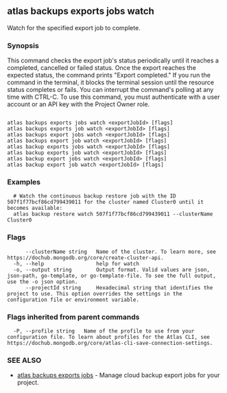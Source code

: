 ## atlas backups exports jobs watch

Watch for the specified export job to complete.


### Synopsis

This command checks the export job's status periodically until it reaches a completed, cancelled or failed status. 
Once the export reaches the expected status, the command prints "Export completed."
If you run the command in the terminal, it blocks the terminal session until the resource status completes or fails.
You can interrupt the command's polling at any time with CTRL-C.
To use this command, you must authenticate with a user account or an API key with the Project Owner role.



```

atlas backups exports jobs watch <exportJobId> [flags]
atlas backups exports job watch <exportJobId> [flags]
atlas backups export jobs watch <exportJobId> [flags]
atlas backups export job watch <exportJobId> [flags]
atlas backup exports jobs watch <exportJobId> [flags]
atlas backup exports job watch <exportJobId> [flags]
atlas backup export jobs watch <exportJobId> [flags]
atlas backup export job watch <exportJobId> [flags]
```

### Examples

```
  # Watch the continuous backup restore job with the ID 507f1f77bcf86cd799439011 for the cluster named Cluster0 until it becomes available:
  atlas backup restore watch 507f1f77bcf86cd799439011 --clusterName Cluster0
```


### Flags

```
      --clusterName string   Name of the cluster. To learn more, see https://dochub.mongodb.org/core/create-cluster-api.
  -h, --help                 help for watch
  -o, --output string        Output format. Valid values are json, json-path, go-template, or go-template-file. To see the full output, use the -o json option.
      --projectId string     Hexadecimal string that identifies the project to use. This option overrides the settings in the configuration file or environment variable.

```


### Flags inherited from parent commands

```
  -P, --profile string   Name of the profile to use from your configuration file. To learn about profiles for the Atlas CLI, see https://dochub.mongodb.org/core/atlas-cli-save-connection-settings.

```

### SEE ALSO


* [atlas backups exports jobs](atlas_backups_exports_jobs.md)	- Manage cloud backup export jobs for your project.



